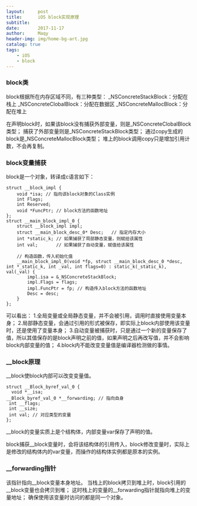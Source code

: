 ```yaml
---
layout:     post
title:      iOS block实现原理
subtitle:   
date:       2017-11-17
author:     Maqy
header-img: img/home-bg-art.jpg
catalog: true
tags:
    - iOS
    - block
---
```


### block类
block根据所在内存区域不同，有三种类型：
_NSConcreteStackBlock：分配在栈上
_NSConcreteClobalBlock：分配在数据区
_NSConcreteMallocBlock：分配在堆上

在声明block时，如果该block没有捕获外部变量，则是_NSConcreteClobalBlock类型；
捕获了外部变量则是_NSConcreteStackBlock类型；
通过copy生成的block是_NSConcreteMallocBlock类型；
堆上的block调用copy只是增加引用计数，不会再复制。

### block变量捕获
block是一个对象，转译成c语言如下：
```
struct __block_impl {
    void *isa; // 指向该block对象的Class实例
    int Flags;
    int Reserved;
    void *FuncPtr; // block方法的函数地址
};
struct __main_block_impl_0 {
    struct __block_impl impl;
    struct __main_block_desc_0* Desc;   // 指定内存大小
    int *static_k; // 如果捕获了局部静态变量，则赋给该属性
    int val;       // 如果捕获了自动变量，赋值给该属性

    // 构造函数，传入初始化值
    __main_block_impl_0(void *fp, struct __main_block_desc_0 *desc, int *_static_k, int _val, int flags=0) : static_k(_static_k), val(_val) {
        impl.isa = &_NSConcreteStackBlock; 
        impl.Flags = flags;
        impl.FuncPtr = fp; // 构造传入block方法的函数地址
        Desc = desc;
    }
};
```
可以看出：
1.全局变量或全局静态变量，并不会被引用，调用时直接使用变量本身；
2.局部静态变量，会通过引用的形式被保存，即实际上block内部使用该变量时，还是使用了变量本身；
3.自动变量被捕获时，只是通过一个新的变量保存了值，所以其值保存的是block声明之前的值，如果声明之后再改写值，并不会影响block内部变量的值；
4.block内不能改变变量值是编译器检测做的事情。

### __block原理
__block使block内部可以改变变量值。
```
struct __Block_byref_val_0 {
  void *__isa;
__Block_byref_val_0 *__forwarding; // 指向自身
 int __flags;
 int __size;
 int val; // 对应类型的变量
};
```
\__block的变量实质上是个结构体，内部变量var保存了声明的值。

block捕获\__block变量时，会将该结构体的引用传入，block修改变量时，实际上是修改的结构体内的var变量，而操作的结构体实例都是原本的实例。

### __forwarding指针
该指针指向\__block变量本身地址。
当栈上的block拷贝到堆上时，block引用的\__block变量也会拷贝到堆；
这时栈上的变量的\__forwarding指针就指向堆上的变量地址；
确保使用该变量时访问的都是同一个对象。